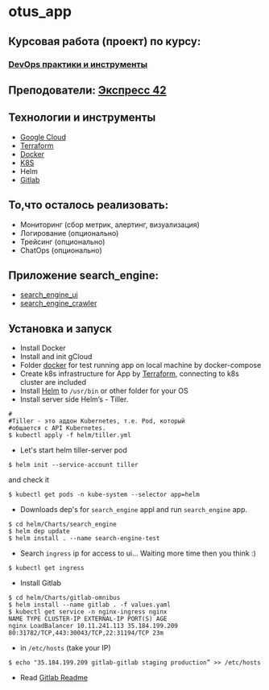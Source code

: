 # otus_app
## Курсовая работа (проект) по курсу:
### [DevOps практики и инструменты](https://otus.ru/lessons/devops-praktiki-i-instrumenty/)
## Преподователи: [Экспресс 42](https://express42.com/)

## Технологии и инструменты
- [Google Cloud](https://console.cloud.google.com)
- [Terraform](https://www.terraform.io/)
- [Docker](https://www.docker.com/)
- [K8S](https://kubernetes.io/)
- Helm
- [Gitlab](https://about.gitlab.com/)

## То,что осталось реализовать:
- Мониторинг (сбор метрик, алертинг, визуализация)
- Логирование (опционально)
- Трейсинг (опционально)
- ChatOps (опционально)

## Приложение search_engine:
- [search_engine_ui](docker/ui/search_engine_ui)
- [search_engine_crawler](docker/crawler/search_engine_crawler)


## Установка и запуск

- Install Docker
- Install and init gCloud
- Folder [docker](./docker) for test running app on local machine by docker-compose
- Create k8s infrastructure for App by [Terraform](./terraform), connecting to k8s cluster are included
- Install [Helm](https://github.com/kubernetes/helm/releases) to `/usr/bin` or other folder for your OS
- Install server side Helm’s - Tiller.
```
#
#Tiller - это аддон Kubernetes, т.е. Pod, который
#общается с API Kubernetes.
$ kubectl apply -f helm/tiller.yml
```
- Let's start helm tiller-server pod
```
$ helm init --service-account tiller
```
and check it
```
$ kubectl get pods -n kube-system --selector app=helm
```

- Downloads dep's for `search_engine` appl and run `search_engine` app.
```
$ cd helm/Charts/search_engine
$ helm dep update
$ helm install . --name search-engine-test
```
- Search `ingress` ip for access to ui... Waiting more time then you think :)
```
$ kubectl get ingress
```
- Install Gitlab
```
$ cd helm/Charts/gitlab-omnibus
$ helm install --name gitlab . -f values.yaml
$ kubectl get service -n nginx-ingress nginx
NAME TYPE CLUSTER-IP EXTERNAL-IP PORT(S) AGE
nginx LoadBalancer 10.11.241.113 35.184.199.209 80:31782/TCP,443:30043/TCP,22:31194/TCP 23m
```
-  in `/etc/hosts` (take your IP)
```
$ echo "35.184.199.209 gitlab-gitlab staging production” >> /etc/hosts
```
- Read [Gitlab Readme](./helm/Charts/gitlab-omnibus/Setting.md)